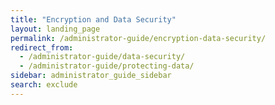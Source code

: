 ```yaml
---
title: "Encryption and Data Security"
layout: landing_page
permalink: /administrator-guide/encryption-data-security/
redirect_from:
  - /administrator-guide/data-security/
  - /administrator-guide/protecting-data/
sidebar: administrator_guide_sidebar
search: exclude
---
```

